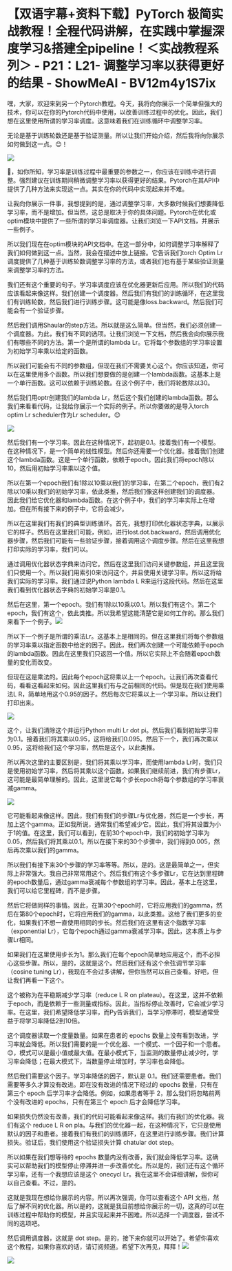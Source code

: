 # 【双语字幕+资料下载】PyTorch 极简实战教程！全程代码讲解，在实践中掌握深度学习&搭建全pipeline！＜实战教程系列＞ - P21：L21- 调整学习率以获得更好的结果 - ShowMeAI - BV12m4y1S7ix

嘿，大家，欢迎来到另一个Pytorch教程。今天，我将向你展示一个简单但强大的技术，你可以在你的Pytorch代码中使用，以改善训练过程中的优化。因此，我们想在这里使用所谓的学习率调度。这意味着我们在训练循环中调整学习率。

无论是基于训练轮数还是基于验证测量。所以让我们开始介绍，然后我将向你展示如何做到这一点。😊！[](img/4ac8ae1274e2571af0e178a8cbc54a12_1.png)

![](img/4ac8ae1274e2571af0e178a8cbc54a12_2.png)

🎼，如你所知，学习率是训练过程中最重要的参数之一，你应该在训练中进行调整。强烈建议在训练期间稍微调整学习率以获得更好的结果。Pytorch在其API中提供了几种方法来实现这一点。其实在你的代码中实现起来并不难。

让我向你展示一件事，我想提到的是，通过调整学习率，大多数时候我们想要降低学习率，而不是增加。但当然，这总是取决于你的具体问题。Pytorch在优化或optim模块中提供了一些所谓的学习率调度器。让我们浏览一下API文档，并展示一些例子。

所以我们现在在optim模块的API文档中。在这一部分中，如何调整学习率解释了我们如何做到这一点。当然，我会在描述中放上链接。它告诉我们torch Optim Lr调度提供了几种基于训练轮数调整学习率的方法，或者我们也有基于某些验证测量来调整学习率的方法。

我们还有这个重要的句子。学习率调度应该在优化器更新后应用。所以我们的代码应该看起来像这样。我们创建一个调度器。然后我们有我们的训练循环，在这里我们有训练轮数，然后我们进行训练步骤。这可能是像loss.backward。然后我们可能会有一个验证步骤。

然后我们调用Shaular的step方法。所以就是这么简单。但当然，我们必须创建一个调度器。为此，我们有不同的选项。让我们浏览一下文档，然后我会向你展示我们有哪些不同的方法。第一个是所谓的lambda Lr。它将每个参数组的学习率设置为初始学习率乘以给定的函数。

所以我们可能会有不同的参数组，但现在我们不需要关心这个。你应该知道，你可以在这里使用多个函数。所以我们想要做的是创建一个lambda函数。这基本上是一个单行函数。这可以依赖于训练轮数。在这个例子中，我们将轮数除以30。

然后我们用optr创建我们的lambda Lr，然后这个我们创建的lambda函数。那么我们来看看代码，让我给你展示一个实际的例子。所以你要做的是导入torch optim Lr scheduler作为Lr scheduler。😊

![](img/4ac8ae1274e2571af0e178a8cbc54a12_4.png)

然后我们有一个学习率。因此在这种情况下，起初是0.1。接着我们有一个模型。在这种情况下，是一个简单的线性模型。然后你还需要一个优化器。接着我们创建这个lambda函数。这是一个单行函数，依赖于epoch。因此我们将epoch除以10，然后用初始学习率乘以这个值。

所以在第一个epoch我们有1除以10乘以我们的学习率，在第二个epoch，我们有2除以10乘以我们的初始学习率，依此类推，然后我们像这样创建我们的调度器。因此我们给它优化器和lambda函数。在这个例子中，我们的学习率实际上在增加。但在所有接下来的例子中，它将会减少。

所以在这里我们有我们的典型训练循环。首先，我想打印优化器状态字典，以展示它的样子。然后在这里我们可能，例如，进行lost.dot.backward，然后调用优化器步骤，然后我们可能有一些验证步骤，接着调用这个调度步骤。然后在这里我想打印实际的学习率，我们可以。

通过调用优化器状态字典来访问它。然后在这里我们访问关键参数组，并且这里我们只使用一个。所以我们用索引0来访问这个，并且使用关键学习率。所以这将给我们实际的学习率。我们通过说Python lambda L R来运行这段代码。然后在这里我们看到优化器状态字典的初始学习率是0.1。

然后在这里，第一个epoch。我们有1除以10乘以0.1。所以我们有这个。第二个epoch，我们有这个，依此类推。所以我希望这能清楚它是如何工作的。那么我们来看下一个例子。![](img/4ac8ae1274e2571af0e178a8cbc54a12_6.png)

所以下一个例子是所谓的乘法Lr。这基本上是相同的。但在这里我们将每个参数组的学习率乘以指定函数中给定的因子。因此，我们再次创建一个可能依赖于epoch的lambda函数。因此在这里我们只返回一个值。所以它实际上不会随着epoch数量的变化而改变。

但现在这是乘法的。因此每个epoch这将乘以上一个epoch。让我们再次查看代码，看看这看起来如何。因此这里我们有与之前相同的代码。但是现在我们使用乘法L R，简单地用这个0.95的因子。然后每次它将乘以上一个学习率。所以让我们打印出来。

![](img/4ac8ae1274e2571af0e178a8cbc54a12_8.png)

这个，让我们清除这个并运行Python multi Lr dot pi。然后我们看到初始学习率为0.1。接着我们将其乘以0.95，这将给我们0.095。然后下一个，我们再次乘以0.95，这将给我们这个学习率，然后是这个，以此类推。

所以再次这里的主要区别是，我们将其乘以学习率，而使用lambda Lr时，我们只是使用初始学习率，然后将其乘以这个函数。如果我们继续前进，我们有步骤Lr，这可能是最简单理解的。因此，这里说它每个步长epoch将每个参数组的学习率衰减gamma。

![](img/4ac8ae1274e2571af0e178a8cbc54a12_10.png)

它可能看起来像这样。因此，我们有我们的步骤Lr与优化器，然后是一个步长，再加上这个gamma。正如我所说，通常我们希望减少它。因此，我们将其设置为小于1的值。在这里，我们可以看到，在前30个epoch中，我们的初始学习率为0.05，然后我们将其乘以0.1。所以在接下来的30个步骤中，我们得到0.005，然后再次乘以我们的gamma。

所以我们有接下来30个步骤的学习率等等。所以，是的。这是最简单之一，但实际上非常强大。我自己非常常用这个。然后我们有这个多步骤Lr，它在达到里程碑的epoch数量后，通过gamma衰减每个参数组的学习率。因此，基本上在这里，我们可以给它里程碑，而不是步骤。

然后它将做同样的事情。因此，在第30个epoch时，它将应用我们的gamma，然后在第80个epoch时，它将应用我们的gamma，以此类推。这给了我们更多的变化，如果我们不想一直使用相同的步长。然后我们在这里有这个指数学习率（exponential Lr），它每个epoch通过gamma衰减学习率。因此，这本质上与步骤Lr相同。

如果我们在这里使用步长为1。那么我们在每个epoch简单地应用这个，而不必担心这些步骤。所以，是的，这就是这个。然后我们还有这个余弦调节学习率（cosine tuning Lr），我现在不会过多讲解，但你当然可以自己查看。好吧，但让我们再看一下这个。

这个被称为在平稳期减少学习率（reduce L R on plateau）。在这里，这并不依赖于epoch，而是依赖于一些测量或指标。因此，当指标停止改善时，它会减少学习率。在这里，我们希望降低学习率，而Py告诉我们，当学习停滞时，模型通常受益于将学习率降低2到10倍。

这个调度器读取一个度量数量。如果在患者的 epochs 数量上没有看到改进，学习率就会降低。所以我们需要的是一个优化器、一个模式、一个因子和一个患者。😊，模式可以是最小值或最大值。在最小模式下，当监测的数量停止减少时，学习率会降低；在最大模式下，当数量停止增加时，学习率也会降低。

然后我们需要这个因子。学习率降低的因子，默认是 0.1。我们还需要患者。我们需要等多久才算没有改进。即在没有改进的情况下经过的 epochs 数量，只有在第三个 epoch 后学习率才会降低。例如，如果患者等于 2，那么我们将忽略前两个没有改进的 epochs，只有在第三个 epoch 后才会降低学习率。

如果损失仍然没有改善，我们的代码可能看起来像这样。我们有我们的优化器。我们有这个 reduce L R on pla。与我们的优化器一起，在这种情况下，它只是使用默认的因子和患者。接着我们有我们的训练循环，在这里进行训练步骤。我们计算损失。验证后，我们使用这个验证损失计算 chatular dot step。

所以如果在我们想等待的 epochs 数量内没有改善，我们就会降低学习率。这确实可以帮助我们的模型停止停滞并进一步改善优化。所以是的，我们还有这个循环学习率，还有一个我想应该是这个 onecycl Lr。我在这里不会详细讲解，但你可以自己查看。不过，是的。

这就是我现在想给你展示的内容。所以再次强调，你可以查看这个 API 文档，然后了解不同的优化器。所以是的，这就是我目前想给你展示的一切，这真的可以在训练过程中帮助你的模型，并且实现起来并不困难。所以选择一个调度器，尝试不同的选项吧。

然后调用调度器，这就是 dot step。是的，接下来你就可以开始了。希望你喜欢这个教程，如果你喜欢的话，请订阅频道。希望下次再见，拜拜！![](img/4ac8ae1274e2571af0e178a8cbc54a12_12.png)

![](img/4ac8ae1274e2571af0e178a8cbc54a12_13.png)
